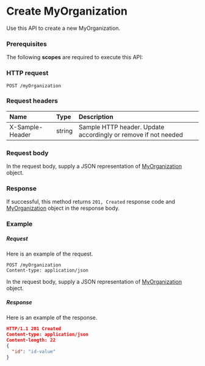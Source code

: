 # Create MyOrganization

Use this API to create a new MyOrganization.
### Prerequisites
The following **scopes** are required to execute this API: 
### HTTP request
<!-- { "blockType": "ignored" } -->
```http
POST /myOrganization

```
### Request headers
| Name       | Type | Description|
|:---------------|:--------|:----------|
| X-Sample-Header  | string  | Sample HTTP header. Update accordingly or remove if not needed|

### Request body
In the request body, supply a JSON representation of [MyOrganization](../resources/myorganization.md) object.


### Response
If successful, this method returns `201, Created` response code and [MyOrganization](../resources/myorganization.md) object in the response body.

### Example
##### Request
Here is an example of the request.
<!-- {
  "blockType": "request",
  "name": "create_myorganization_from_myorganization"
}-->
```http
POST /myOrganization
Content-type: application/json
```
In the request body, supply a JSON representation of [MyOrganization](../resources/myorganization.md) object.
##### Response
Here is an example of the response.
<!-- {
  "blockType": "response",
  "truncated": false,
  "@odata.type": "myorganization"
} -->
```json
HTTP/1.1 201 Created
Content-type: application/json
Content-length: 22
{
  "id": "id-value"
}
```

<!-- uuid: 9c3f8ca5-6857-4381-adbb-7df602fff902
2015-10-16 22:29:34 UTC -->
<!-- {
  "type": "#page.annotation",
  "description": "Create MyOrganization",
  "keywords": "",
  "section": "documentation",
  "tocPath": ""
}-->